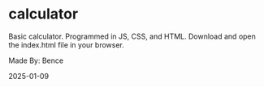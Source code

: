 # calculator

Basic calculator. Programmed in JS, CSS, and HTML. Download and open the index.html file in your browser.

Made By: Bence

2025-01-09
